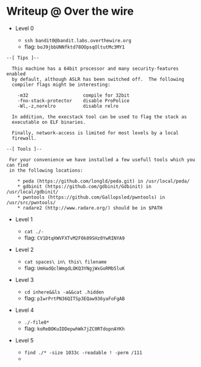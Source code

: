 # Writeup @ Over the wire

-   Level 0

    -   `ssh bandit0@bandit.labs.overthewire.org`
    -   flag: `boJ9jbbUNNfktd78OOpsqOltutMc3MY1`

```text
--[ Tips ]--

  This machine has a 64bit processor and many security-features enabled
  by default, although ASLR has been switched off.  The following
  compiler flags might be interesting:

    -m32                    compile for 32bit
    -fno-stack-protector    disable ProPolice
    -Wl,-z,norelro          disable relro

  In addition, the execstack tool can be used to flag the stack as
  executable on ELF binaries.

  Finally, network-access is limited for most levels by a local
  firewall.

--[ Tools ]--

 For your convenience we have installed a few usefull tools which you can find
 in the following locations:

    * peda (https://github.com/longld/peda.git) in /usr/local/peda/
    * gdbinit (https://github.com/gdbinit/Gdbinit) in /usr/local/gdbinit/
    * pwntools (https://github.com/Gallopsled/pwntools) in /usr/src/pwntools/
    * radare2 (http://www.radare.org/) should be in $PATH
```

-   Level 1

    -   `cat ./-`
    -   flag: `CV1DtqXWVFXTvM2F0k09SHz0YwRINYA9`

-   Level 2

    -   `cat spaces\ in\ this\ filename`
    -   flag: `UmHadQclWmgdLOKQ3YNgjWxGoRMb5luK`

-   Level 3

    -   `cd inhere&&ls -a&&cat .hidden`
    -   flag: `pIwrPrtPN36QITSp3EQaw936yaFoFgAB`

-   Level 4

    -   `./-file0*`
    -   flag: `koReBOKuIDDepwhWk7jZC0RTdopnAYKh`

-   Level 5
    -   `find ./* -size 1033c -readable ! -perm /111`
    -   
